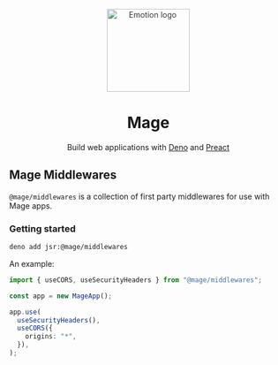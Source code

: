 <p align="center" style="color: #343a40">
  <img src="https://raw.githubusercontent.com/deno-mage/server/main/mage.png" alt="Emotion logo" height="150" width="150">
  <h1 align="center">Mage</h1>
</p>
<div align="center">
  Build web applications with <a href="https://deno.com">Deno</a> and <a href="https://preactjs.com">Preact</a>
</div>

## Mage Middlewares

`@mage/middlewares` is a collection of first party middlewares for use with Mage
apps.

### Getting started

```sh
deno add jsr:@mage/middlewares
```

An example:

```ts
import { useCORS, useSecurityHeaders } from "@mage/middlewares";

const app = new MageApp();

app.use(
  useSecurityHeaders(),
  useCORS({
    origins: "*",
  }),
);
```
